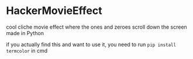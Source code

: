 # HackerMovieEffect
cool cliche movie effect where the ones and zeroes scroll down the screen made in Python

if you actually find this and want to use it, you need to run 
```pip install termcolor```
in cmd
